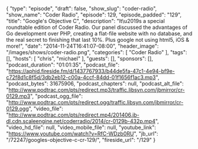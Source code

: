 {
  "type": "episode",
  "draft": false,
  "show_slug": "coder-radio",
  "show_name": "Coder Radio",
  "episode": 129,
  "episode_padded": "129",
  "title": "Google's Objective C",
  "description": "It\u2019s a special roundtable edition of Coder Radio. Our panel discussed the advantages of Go development over PHP, creating a flat-file website with no database, and the real secret to finishing that last 10%. Plus google not using html5, iOS & more!",
  "date": "2014-11-24T16:41:07-08:00",
  "header_image": "/images/shows/coder-radio.png",
  "categories": [
    "Coder Radio"
  ],
  "tags": [],
  "hosts": [
    "chris",
    "michael"
  ],
  "guests": [],
  "sponsors": [],
  "podcast_duration": "01:01:35",
  "podcast_file": "https://aphid.fireside.fm/d/1437767933/b44de5fa-47c1-4e94-bf9e-c72f8d1c8f5d/3db2eb12-c00a-4ccf-84dd-01f1656f1ac3.mp3",
  "podcast_bytes": 31675906,
  "podcast_chapters": null,
  "podcast_alt_file": "http://www.podtrac.com/pts/redirect.mp3/traffic.libsyn.com/jbmirror/cr-0129.mp3",
  "podcast_ogg_file": "http://www.podtrac.com/pts/redirect.ogg/traffic.libsyn.com/jbmirror/cr-0129.ogg",
  "video_file": "http://www.podtrac.com/pts/redirect.mp4/201406.jb-dl.cdn.scaleengine.net/coderradio/2014/cr-0129b-432p.mp4",
  "video_hd_file": null,
  "video_mobile_file": null,
  "youtube_link": "https://www.youtube.com/watch?v=RfC-WDzb0RU",
  "jb_url": "/72247/googles-objective-c-cr-129/",
  "fireside_url": "/129"
}

